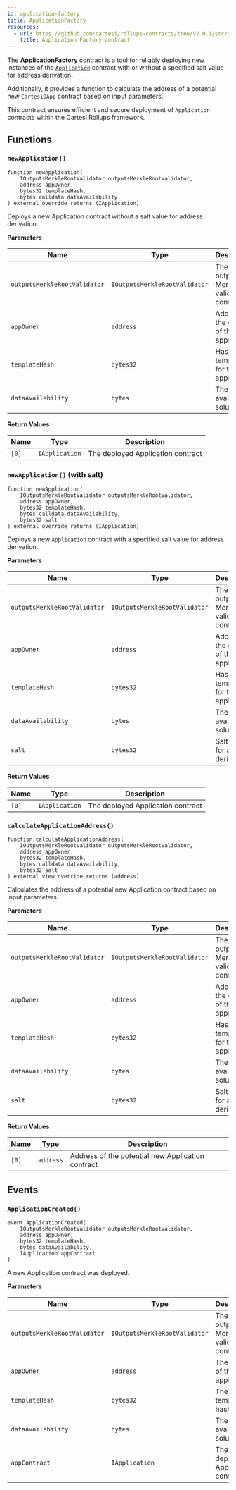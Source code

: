 ```yaml
---
id: application-factory
title: ApplicationFactory
resources:
  - url: https://github.com/cartesi/rollups-contracts/tree/v2.0.1/src/dapp/ApplicationFactory.sol
    title: Application Factory contract
---
```


The **ApplicationFactory** contract is a tool for reliably deploying new instances of the [`Application`](../contracts/application.md) contract with or without a specified salt value for address derivation.

Additionally, it provides a function to calculate the address of a potential new `CartesiDApp` contract based on input parameters.

This contract ensures efficient and secure deployment of `Application` contracts within the Cartesi Rollups framework.

## Functions

### `newApplication()`

```solidity
function newApplication(
    IOutputsMerkleRootValidator outputsMerkleRootValidator,
    address appOwner,
    bytes32 templateHash,
    bytes calldata dataAvailability
) external override returns (IApplication)
```

Deploys a new Application contract without a salt value for address derivation.

**Parameters**

| Name | Type | Description |
|------|------|-------------|
| `outputsMerkleRootValidator` | `IOutputsMerkleRootValidator` | The initial outputs Merkle root validator contract |
| `appOwner` | `address` | Address of the owner of the application |
| `templateHash` | `bytes32` | Hash of the template for the application |
| `dataAvailability` | `bytes` | The data availability solution |

**Return Values**

| Name | Type | Description |
|------|------|-------------|
| `[0]` | `IApplication` | The deployed Application contract |

### `newApplication()` (with salt)

```solidity
function newApplication(
    IOutputsMerkleRootValidator outputsMerkleRootValidator,
    address appOwner,
    bytes32 templateHash,
    bytes calldata dataAvailability,
    bytes32 salt
) external override returns (IApplication)
```

Deploys a new `Application` contract with a specified salt value for address derivation.

**Parameters**

| Name | Type | Description |
|------|------|-------------|
| `outputsMerkleRootValidator` | `IOutputsMerkleRootValidator` | The initial outputs Merkle root validator contract |
| `appOwner` | `address` | Address of the owner of the application |
| `templateHash` | `bytes32` | Hash of the template for the application |
| `dataAvailability` | `bytes` | The data availability solution |
| `salt` | `bytes32` | Salt value for address derivation |

**Return Values**

| Name | Type | Description |
|------|------|-------------|
| `[0]` | `IApplication` | The deployed Application contract |

### `calculateApplicationAddress()`

```solidity
function calculateApplicationAddress(
    IOutputsMerkleRootValidator outputsMerkleRootValidator,
    address appOwner,
    bytes32 templateHash,
    bytes calldata dataAvailability,
    bytes32 salt
) external view override returns (address)
```

Calculates the address of a potential new Application contract based on input parameters.

**Parameters**

| Name | Type | Description |
|------|------|-------------|
| `outputsMerkleRootValidator` | `IOutputsMerkleRootValidator` | The initial outputs Merkle root validator contract |
| `appOwner` | `address` | Address of the owner of the application |
| `templateHash` | `bytes32` | Hash of the template for the application |
| `dataAvailability` | `bytes` | The data availability solution |
| `salt` | `bytes32` | Salt value for address derivation |

**Return Values**

| Name | Type | Description |
|------|------|-------------|
| `[0]` | `address` | Address of the potential new Application contract |

## Events

### `ApplicationCreated()`

```solidity
event ApplicationCreated(
    IOutputsMerkleRootValidator outputsMerkleRootValidator,
    address appOwner,
    bytes32 templateHash,
    bytes dataAvailability,
    IApplication appContract
)
```

A new Application contract was deployed.

**Parameters**

| Name | Type | Description |
|------|------|-------------|
| `outputsMerkleRootValidator` | `IOutputsMerkleRootValidator` | The outputs Merkle root validator contract |
| `appOwner` | `address` | The owner of the application |
| `templateHash` | `bytes32` | The template hash |
| `dataAvailability` | `bytes` | The data availability solution |
| `appContract` | `IApplication` | The deployed Application contract |
